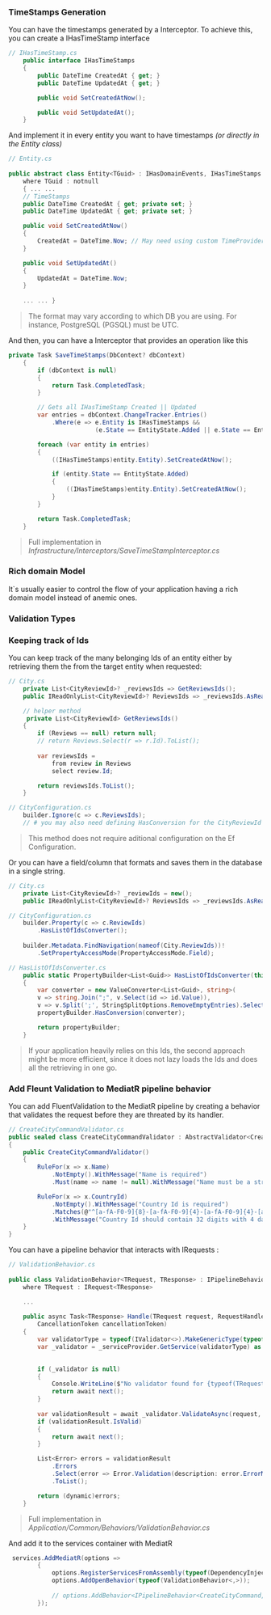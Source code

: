 ### TimeStamps Generation

You can have the timestamps generated by a Interceptor.
To achieve this, you can create a IHasTimeStamp interface

```csharp
// IHasTimeStamp.cs
    public interface IHasTimeStamps
    {
        public DateTime CreatedAt { get; }
        public DateTime UpdatedAt { get; }

        public void SetCreatedAtNow();

        public void SetUpdatedAt();
    }
```

And implement it in every entity you want to have timestamps *(or directly in the Entity class)*

````csharp
// Entity.cs
    
public abstract class Entity<TGuid> : IHasDomainEvents, IHasTimeStamps
    where TGuid : notnull
    { ... ...
    // TimeStamps
    public DateTime CreatedAt { get; private set; }
    public DateTime UpdatedAt { get; private set; }

    public void SetCreatedAtNow()
    {
        CreatedAt = DateTime.Now; // May need using custom TimeProvider / Adjusting via FluentApi
    }

    public void SetUpdatedAt()
    {
        UpdatedAt = DateTime.Now;
    }
   
    ... ... }
````

> The format may vary according to which DB you are using. For instance, PostgreSQL (PGSQL) must be UTC.

And then, you can have a Interceptor that provides an operation like this

````csharp
private Task SaveTimeStamps(DbContext? dbContext)
    {
        if (dbContext is null)
        {
            return Task.CompletedTask;
        }

        // Gets all IHasTimeStamp Created || Updated
        var entries = dbContext.ChangeTracker.Entries()
            .Where(e => e.Entity is IHasTimeStamps &&
                        (e.State == EntityState.Added || e.State == EntityState.Modified));

        foreach (var entity in entries)
        {
            ((IHasTimeStamps)entity.Entity).SetCreatedAtNow();

            if (entity.State == EntityState.Added)
            {
                ((IHasTimeStamps)entity.Entity).SetCreatedAtNow();
            }
        }

        return Task.CompletedTask;
    }
````

> Full implementation in *Infrastructure/Interceptors/SaveTimeStampInterceptor.cs*

### Rich domain Model

It`s usually easier to control the flow of your application having a rich domain model instead of anemic ones.

### Validation Types

### Keeping track of Ids

You can keep track of the many belonging Ids of an entity either by retrieving them the from the target entity when
requested:

```csharp
// City.cs
    private List<CityReviewId>? _reviewsIds => GetReviewsIds();
    public IReadOnlyList<CityReviewId>? ReviewsIds => _reviewsIds.AsReadOnly();

    // helper method
     private List<CityReviewId> GetReviewsIds()
    {
        if (Reviews == null) return null;
        // return Reviews.Select(r => r.Id).ToList();
        
        var reviewsIds =
            from review in Reviews
            select review.Id;

        return reviewsIds.ToList();
    }
```

````csharp
// CityConfiguration.cs
    builder.Ignore(c => c.ReviewsIds);
    // # you may also need defining HasConversion for the CityReviewId on its own configuration
````

> This method does not require aditional configuration on the Ef Configuration.

Or you can have a field/column that formats and saves them in the database in a single string.

```csharp
// City.cs
    private List<CityReviewId>? _reviewIds = new();
    public IReadOnlyList<CityReviewId>? ReviewsIds => _reviewsIds.AsReadOnly();
```

````csharp
// CityConfiguration.cs
    builder.Property(c => c.ReviewIds)
        .HasListOfIdsConverter();
        
    builder.Metadata.FindNavigation(nameof(City.ReviewIds))!
        .SetPropertyAccessMode(PropertyAccessMode.Field);
````

````csharp
// HasListOfIdsConverter.cs
    public static PropertyBuilder<List<Guid>> HasListOfIdsConverter(this PropertyBuilder<List<Guid>> propertyBuilder)
    {
        var converter = new ValueConverter<List<Guid>, string>(
        v => string.Join(";", v.Select(id => id.Value)),
        v => v.Split(';', StringSplitOptions.RemoveEmptyEntries).Select(value => CityReviewId.Create(Guid.Parse(value))).ToList());
        propertyBuilder.HasConversion(converter);

        return propertyBuilder;
    }
````

> If your application heavily relies on this Ids, the second approach might be more efficient, since it does
> not lazy loads the Ids and does all the retrieving in one go.

### Add Fleunt Validation to MediatR pipeline behavior

You can add FluentValidation to the MediatR pipeline by creating a behavior that validates the request before they are
threated by its handler.

```csharp
// CreateCityCommandValidator.cs
public sealed class CreateCityCommandValidator : AbstractValidator<CreateCityCommand>
{
    public CreateCityCommandValidator()
    {
        RuleFor(x => x.Name)
            .NotEmpty().WithMessage("Name is required")
            .Must(name => name != null).WithMessage("Name must be a string");

        RuleFor(x => x.CountryId)
            .NotEmpty().WithMessage("Country Id is required")
            .Matches(@"^[a-fA-F0-9]{8}-[a-fA-F0-9]{4}-[a-fA-F0-9]{4}-[a-fA-F0-9]{4}-[a-fA-F0-9]{12}$")
            .WithMessage("Country Id should contain 32 digits with 4 dashes (xxxxxxxx-xxxx-xxxx-xxxx-xxxxxxxxxxxx)");
    }
}
```

You can have a pipeline behavior that interacts with IRequests :

```csharp
// ValidationBehavior.cs
    
public class ValidationBehavior<TRequest, TResponse> : IPipelineBehavior<TRequest, TResponse>
    where TRequest : IRequest<TResponse>

    ...
    
    public async Task<TResponse> Handle(TRequest request, RequestHandlerDelegate<TResponse> next,
        CancellationToken cancellationToken)
    {
        var validatorType = typeof(IValidator<>).MakeGenericType(typeof(TRequest)); 
        var _validator = _serviceProvider.GetService(validatorType) as IValidator<TRequest>; // Get the validator from the dependency services container

        
        if (_validator is null)
        {
            Console.WriteLine($"No validator found for {typeof(TRequest)}");
            return await next();
        }
        
        var validationResult = await _validator.ValidateAsync(request, cancellationToken);
        if (validationResult.IsValid)
        {
            return await next();
        }

        List<Error> errors = validationResult
            .Errors
            .Select(error => Error.Validation(description: error.ErrorMessage, code: error.PropertyName))
            .ToList();

        return (dynamic)errors;
    }
```

> Full implementation in *Application/Common/Behaviors/ValidationBehavior.cs*

And add it to the services container with MediatR

```csharp
 services.AddMediatR(options =>
        {
            options.RegisterServicesFromAssembly(typeof(DependencyInjection).Assembly);
            options.AddOpenBehavior(typeof(ValidationBehavior<,>));
            
            // options.AddBehavior<IPipelineBehavior<CreateCityCommand, ErrorOr<City>>, CreateCityCommandBehavior>();
        }); 
```

